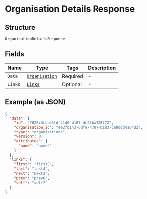 
# Organisation Details Response

## Structure

`OrganisationDetailsResponse`

## Fields

| Name | Type | Tags | Description |
|  --- | --- | --- | --- |
| `Data` | [`Organisation`](../../doc/models/organisation.md) | Required | - |
| `Links` | [`Links`](../../doc/models/links.md) | Optional | - |

## Example (as JSON)

```json
{
  "data": {
    "id": "7826c3cb-d6fd-41d0-b187-dc23ba928772",
    "organisation_id": "ee2fb143-6dfe-4787-b183-ca8ddd4164d2",
    "type": "organisations",
    "version": 0,
    "attributes": {
      "name": "name4"
    }
  },
  "links": {
    "first": "first0",
    "last": "last4",
    "next": "next2",
    "prev": "prev8",
    "self": "self2"
  }
}
```

